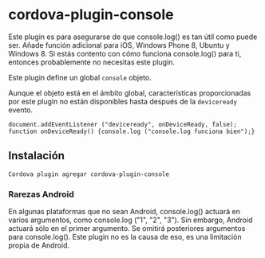 <!---
    Licensed to the Apache Software Foundation (ASF) under one
    or more contributor license agreements.  See the NOTICE file
    distributed with this work for additional information
    regarding copyright ownership.  The ASF licenses this file
    to you under the Apache License, Version 2.0 (the
    "License"); you may not use this file except in compliance
    with the License.  You may obtain a copy of the License at

      http://www.apache.org/licenses/LICENSE-2.0

    Unless required by applicable law or agreed to in writing,
    software distributed under the License is distributed on an
    "AS IS" BASIS, WITHOUT WARRANTIES OR CONDITIONS OF ANY
    KIND, either express or implied.  See the License for the
    specific language governing permissions and limitations
    under the License.
-->

# cordova-plugin-console

Este plugin es para asegurarse de que console.log() es tan útil como puede ser. Añade función adicional para iOS, Windows Phone 8, Ubuntu y Windows 8. Si estás contento con cómo funciona console.log() para ti, entonces probablemente no necesitas este plugin.

Este plugin define un global `console` objeto.

Aunque el objeto está en el ámbito global, características proporcionadas por este plugin no están disponibles hasta después de la `deviceready` evento.

    document.addEventListener ("deviceready", onDeviceReady, false);
    function onDeviceReady() {console.log ("console.log funciona bien");}
    

## Instalación

    Cordova plugin agregar cordova-plugin-console
    

### Rarezas Android

En algunas plataformas que no sean Android, console.log() actuará en varios argumentos, como console.log ("1", "2", "3"). Sin embargo, Android actuará sólo en el primer argumento. Se omitirá posteriores argumentos para console.log(). Este plugin no es la causa de eso, es una limitación propia de Android.
